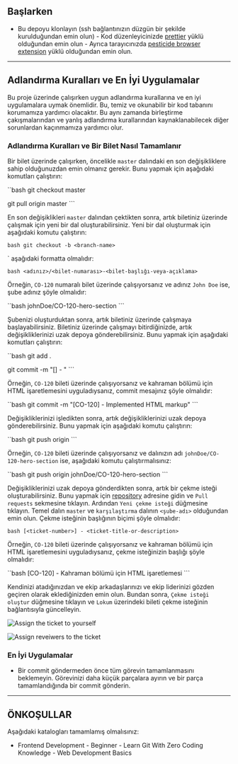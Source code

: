 ## Başlarken

- Bu depoyu klonlayın (ssh bağlantınızın düzgün bir şekilde kurulduğundan emin olun) - Kod düzenleyicinizde [prettier](https://prettier.io/) yüklü olduğundan emin olun - Ayrıca tarayıcınızda [pesticide browser extension](https://chrome.google.com/webstore/detail/pesticide-for-chrome-with/neonnmencpneifkhlmhmfhfiklgjmloi) yüklü olduğundan emin olun.

---

## Adlandırma Kuralları ve En İyi Uygulamalar

Bu proje üzerinde çalışırken uygun adlandırma kurallarına ve en iyi uygulamalara uymak önemlidir. Bu, temiz ve okunabilir bir kod tabanını korumamıza yardımcı olacaktır. Bu aynı zamanda birleştirme çakışmalarından ve yanlış adlandırma kurallarından kaynaklanabilecek diğer sorunlardan kaçınmamıza yardımcı olur.

### Adlandırma Kuralları ve Bir Bilet Nasıl Tamamlanır

Bir bilet üzerinde çalışırken, öncelikle `master` dalındaki en son değişikliklere sahip olduğunuzdan emin olmanız gerekir. Bunu yapmak için aşağıdaki komutları çalıştırın:

``bash git checkout master

git pull origin master ```

En son değişiklikleri `master` dalından çektikten sonra, artık biletiniz üzerinde çalışmak için yeni bir dal oluşturabilirsiniz. Yeni bir dal oluşturmak için aşağıdaki komutu çalıştırın:

`bash git checkout -b <branch-name> `

<branch-name>` aşağıdaki formatta olmalıdır:

`bash <adınız>/<bilet-numarası>-<bilet-başlığı-veya-açıklama> `

Örneğin, `CO-120` numaralı bilet üzerinde çalışıyorsanız ve adınız `John Doe` ise, şube adınız şöyle olmalıdır:

``bash johnDoe/CO-120-hero-section ```

Şubenizi oluşturduktan sonra, artık biletiniz üzerinde çalışmaya başlayabilirsiniz. Biletiniz üzerinde çalışmayı bitirdiğinizde, artık değişikliklerinizi uzak depoya gönderebilirsiniz. Bunu yapmak için aşağıdaki komutları çalıştırın:

``bash git add .

git commit -m "[<ticket-number>] - <commit-message>" ```

Örneğin, `CO-120` bileti üzerinde çalışıyorsanız ve kahraman bölümü için HTML işaretlemesini uyguladıysanız, commit mesajınız şöyle olmalıdır:

``bash git commit -m "[CO-120] - Implemented HTML markup" ```

Değişikliklerinizi işledikten sonra, artık değişikliklerinizi uzak depoya gönderebilirsiniz. Bunu yapmak için aşağıdaki komutu çalıştırın:

``bash git push origin <branch-name> ```

Örneğin, `CO-120` bileti üzerinde çalışıyorsanız ve dalınızın adı `johnDoe/CO-120-hero-section` ise, aşağıdaki komutu çalıştırmalısınız:

``bash git push origin johnDoe/CO-120-hero-section ```

Değişikliklerinizi uzak depoya gönderdikten sonra, artık bir çekme isteği oluşturabilirsiniz. Bunu yapmak için [repository](https://github.com/archis-academy/july-bebka-beginner-coral-Buy-2) adresine gidin ve `Pull requests` sekmesine tıklayın. Ardından `Yeni çekme isteği` düğmesine tıklayın. Temel dalın `master` ve `karşılaştırma` dalının `<şube-adı>` olduğundan emin olun. Çekme isteğinin başlığının biçimi şöyle olmalıdır:

`bash [<ticket-number>] - <ticket-title-or-description> `

Örneğin, `CO-120` bileti üzerinde çalışıyorsanız ve kahraman bölümü için HTML işaretlemesini uyguladıysanız, çekme isteğinizin başlığı şöyle olmalıdır:

``bash [CO-120] - Kahraman bölümü için HTML işaretlemesi ```

Kendinizi atadığınızdan ve ekip arkadaşlarınızı ve ekip liderinizi gözden geçiren olarak eklediğinizden emin olun. Bundan sonra, `Çekme isteği oluştur` düğmesine tıklayın ve `Lokum` üzerindeki bileti çekme isteğinin bağlantısıyla güncelleyin.

![Assign the ticket to yourself](https://33333.cdn.cke-cs.com/kSW7V9NHUXugvhoQeFaf/images/3246ff0603e48fe80d5a0345d47141f50bae23e8fc3b9e52.png/w_336)

![Assign reveiwers to the ticket](https://user-images.githubusercontent.com/71005514/284887977-9bece5e1-ee6b-4ffb-b098-d093ee31a52d.png)

### En İyi Uygulamalar

- Bir commit göndermeden önce tüm görevin tamamlanmasını beklemeyin. Görevinizi daha küçük parçalara ayırın ve bir parça tamamlandığında bir commit gönderin.

---

## ÖNKOŞULLAR

Aşağıdaki katalogları tamamlamış olmalısınız:

- Frontend Development - Beginner - Learn Git With Zero Coding Knowledge - Web Development Basics